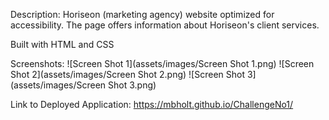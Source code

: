Description: Horiseon (marketing agency) website optimized for accessibility. The page offers information about Horiseon's client services. 

Built with HTML and CSS

Screenshots: 
![Screen Shot 1](assets/images/Screen Shot 1.png)
![Screen Shot 2](assets/images/Screen Shot 2.png)
![Screen Shot 3](assets/images/Screen Shot 3.png)

Link to Deployed Application: https://mbholt.github.io/ChallengeNo1/